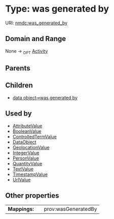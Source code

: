 
# Type: was generated by




URI: [nmdc:was_generated_by](https://microbiomedata/meta/was_generated_by)


## Domain and Range

None ->  <sub>OPT</sub> [Activity](Activity.md)

## Parents


## Children

 *  [data object➞was generated by](data_object_was_generated_by.md)

## Used by

 * [AttributeValue](AttributeValue.md)
 * [BooleanValue](BooleanValue.md)
 * [ControlledTermValue](ControlledTermValue.md)
 * [DataObject](DataObject.md)
 * [GeolocationValue](GeolocationValue.md)
 * [IntegerValue](IntegerValue.md)
 * [PersonValue](PersonValue.md)
 * [QuantityValue](QuantityValue.md)
 * [TextValue](TextValue.md)
 * [TimestampValue](TimestampValue.md)
 * [UrlValue](UrlValue.md)

## Other properties

|  |  |  |
| --- | --- | --- |
| **Mappings:** | | prov:wasGeneratedBy |

